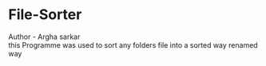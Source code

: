 # File-Sorter
Author - Argha sarkar <br>
this Programme was used to sort any folders file into a sorted way renamed way
